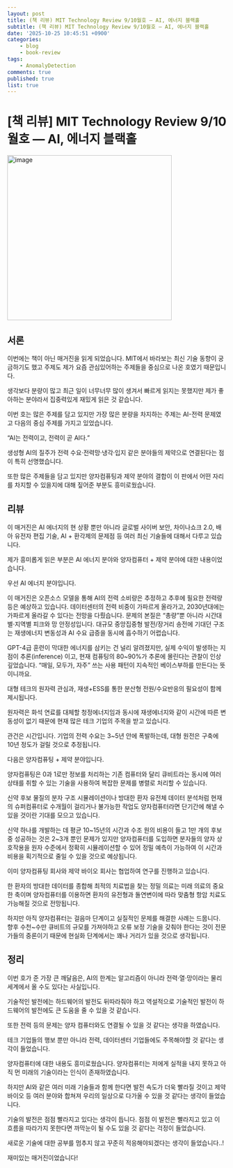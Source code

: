 ```yaml
---
layout: post
title: (책 리뷰) MIT Technology Review 9/10월호 — AI, 에너지 블랙홀
subtitle: (책 리뷰) MIT Technology Review 9/10월호 — AI, 에너지 블랙홀
date: '2025-10-25 10:45:51 +0900'
categories:
    - blog
    - book-review
tags:
    - AnomalyDetection
comments: true
published: true
list: true
---
```


# [책 리뷰] MIT Technology Review 9/10월호 — AI, 에너지 블랙홀

<img width="378" alt="image" src="https://velog.velcdn.com/images/alswp006/post/b4959354-24a1-4ba1-adcf-793fecc28690/image.png" />

## 서론

이번에는 책이 아닌 매거진을 읽게 되었습니다. MIT에서 바라보는 최신 기술 동향이 궁금하기도 했고 주제도 제가 요즘 관심있어하는 주제들을 중심으로 나온 호였기 때문입니다.

생각보다 분량이 많고 최근 일이 너무너무 많이 생겨서 빠르게 읽지는 못했지만 제가 좋아하는 분야라서 집중력있게 재밌게 읽은 것 같습니다.

이번 호는 많은 주제를 담고 있지만 가장 많은 분량을 차지하는 주제는 AI-전력 문제였고 다음의 중심 주제를 가지고 있었습니다.

“AI는 전력이고, 전력이 곧 AI다.”

생성형 AI의 질주가 전력 수요·전력망·냉각·입지 같은 분야들의 제약으로 연결된다는 점이 특히 선명했습니다. 

또한 많은 주제들을 담고 있지만 양자컴퓨팅과 제약 분야의 결합이 이 판에서 어떤 자리를 차지할 수 있을지에 대해 짚어준 부분도 흥미로웠습니다.

## 리뷰

이 매거진은 AI 에너지의 현 상황 뿐만 아니라 글로벌 사이버 보안, 차이나쇼크 2.0, 배아 유전자 편집 기술, AI + 환각제의 문제점 등 여러 최신 기술들에 대해서 다루고 있습니다.

제가 흥미롭게 읽은 부분은 AI 에너지 분야와 양자컴퓨터 + 제약 분야에 대한 내용이었습니다.

우선 AI 에너지 분야입니다.

이 매거진은 오픈소스 모델을 통해 AI의 전력 소비량은 추정하고 추후에 필요한 전력량 등은 예상하고 있습니다. 데이터센터의 전력 비중이 가파르게 올라가고, 2030년대에는 가파르게 올라갈 수 있다는 전망을 다뤘습니다. 문제의 본질은 “총량”뿐 아니라 시간대별·지역별 피크와 망 안정성입니다. 대규모 중앙집중형 발전/장거리 송전에 기대던 구조는 재생에너지 변동성과 AI 수요 급증을 동시에 흡수하기 어렵습니다.

GPT-4급 훈련이 막대한 에너지를 삼키는 건 널리 알려졌지만, 실제 수익이 발생하는 지점이 추론(inference) 이고, 현재 컴퓨팅의 80~90%가 추론에 몰린다는 관찰이 인상 깊었습니다. “매일, 모두가, 자주” 쓰는 사용 패턴이 지속적인 베이스부하를 만든다는 뜻이니까요.

대형 테크의 원자력 관심과, 재생+ESS를 통한 분산형 전원/수요반응의 필요성이 함께 제시됩니다.

원자력은 화석 연료를 대체할 청정에너지임과 동시에 재생에너지와 같이 시간에 따른 변동성이 없기 때문에 현재 많은 테크 기업의 주목을 받고 있습니다.

관건은 시간입니다. 기업의 전력 수요는 3~5년 안에 폭발하는데, 대형 원전은 구축에 10년 정도가 걸릴 것으로 추정됩니다.

다음은 양자컴퓨팅 + 제약 분야입니다.

양자컴퓨팅은 0과 1로만 정보를 처리하는 기존 컴퓨터와 달리 큐비트라는 동시에 여러 상태를 취할 수 있는 기술을 사용하여 복잡한 문제를 병렬로 처리할 수 있습니다.

신약 후보 물질의 분자 구조 시뮬레이션이나 방대한 환자 유전체 데이터 분석처럼 현재의 슈퍼컴퓨터로 수개월이 걸리거나 불가능한 작업도 양자컴퓨터라면 단기간에 해낼 수 있을 것이란 기대를 모으고 있습니다.

신약 하나를 개발하는 데 평균 10~15년의 시간과 수조 원의 비용이 들고 1만 개의 후보 중 성공하는 것은 2~3개 뿐인 문제가 있지만 양자컴퓨터를 도입하면 분자들의 양자 상호작용을 원자 수준에서 정확히 시뮬레이션할 수 있어 정밀 예측이 가능하여 이 시간과 비용을 획기적으로 줄일 수 있을 것으로 예상됩니다.

이미 양자컴퓨팅 회사와 제약 바이오 회사는 협업하여 연구를 진행하고 있습니다.

한 환자의 방대한 데이터를 종합해 최적의 치료법을 찾는 정밀 의료는 미래 의료의 중요한 축이며 양자컴퓨터를 이용하면 환자의 유전형과 돌연변이에 따라 맞춤형 항암 치료도 가능해질 것으로 전망됩니다.

하지만 아직 양자컴퓨터는 걸음마 단계이고 실질적인 문제를 해결한 사례는 드뭅니다. 향후 수천~수만 큐비트의 규모를 가져야하고 오류 보정 기술을 갖춰야 한다는 것이 전문가들의 중론이기 때문에 현실화 단계에서는 꽤나 거리가 있을 것으로 생각됩니다.

## 정리

이번 호가 준 가장 큰 깨달음은, AI의 한계는 알고리즘이 아니라 전력·열·망이라는 물리 세계에서 올 수도 있다는 사실입니다.

기술적인 발전에는 하드웨어의 발전도 뒤따라줘야 하고 역설적으로 기술적인 발전이 하드웨어의 발전에도 큰 도움을 줄 수 있을 것 같습니다.

또한 전력 등의 문제는 양자 컴퓨터와도 연결될 수 있을 것 같다는 생각을 하였습니다.

테크 기업들의 행보 뿐만 아니라 전력, 데이터센터 기업들에도 주목해야할 것 같다는 생각이 들었습니다.

양자컴퓨터에 대한 내용도 흥미로웠습니다. 양자컴퓨터는 저에게 실적을 내지 못하고 아직 먼 미래의 기술이라는 인식이 존재하였습니다.

하지만 AI와 같은 여러 미래 기술들과 함께 한다면 발전 속도가 더욱 빨라질 것이고 제약 바이오 등 여러 분야와 합쳐져 우리의 일상으로 다가올 수 있을 것 같다는 생각이 들었습니다.

기술의 발전은 점점 빨라지고 있다는 생각이 듭니다. 점점 이 발전은 빨라지고 있고 이 흐름을 따라가지 못한다면 까막눈이 될 수도 있을 것 같다는 걱정이 들었습니다.

새로운 기술에 대한 공부를 멈추지 않고 꾸준히 적응해야되겠다는 생각이 들었습니다..!

재미있는 매거진이었습니다!